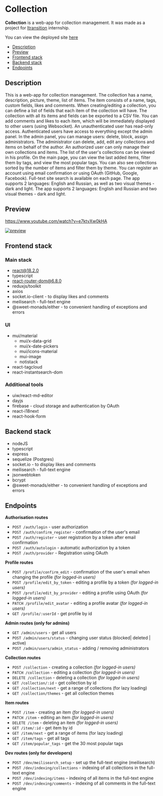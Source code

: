 # Collection
**Collection** is a web-app for collection management. It was made as a project for [Itransition](https://www.itransition.com) internship.

You can view the deployed site [here](https://collections-web.netlify.app)

* [Description](#Description)
* [Preview](#Preview)
* [Frontend stack](#Frontend-stack)
* [Backend stack](#Backend-stack)
* [Endpoints](#Endpoints)


## Description
This is a web-app for collection management.
The collection has a name, description, picture, theme, list of items. The item consists of a name, tags, custom fields, likes and comments.
When creating/editing a collection, you can define a list of fields that each item of the collection will have. The collection with all its items and fields can be exported to a CSV file.
You can add comments and likes to each item, which will be immediately displayed to other users (using Websocket).
An unauthenticated user has read-only access. Authenticated users have access to everything except the admin panel. In the admin panel, you can manage users: delete, block, assign administrators.
The administrator can delete, add, edit any collections and items on behalf of the author.
An authorized user can only manage their own collections and items. The list of the user's collections can be viewed in his profile.
On the main page, you can view the last added items, filter them by tags, and view the most popular tags. You can also see collections sorted by the number of items and filter them by theme.
You can register an account using email confirmation or using OAuth (GitHub, Google, Facebook).
Full-text site search is available on each page.
The app supports 2 languages: English and Russian, as well as two visual themes - dark and light.
The app supports 2 languages: English and Russian and two visual themes - dark and light.
## Preview
https://www.youtube.com/watch?v=e7ktvXw0kHA

[![preview](https://img.youtube.com/vi/e7ktvXw0kHA/0.jpg)](https://www.youtube.com/watch?v=e7ktvXw0kHA)

## Frontend stack
### Main stack
* react@18.2.0
* typescript
* react-router-dom@6.8.0
* reduxjs/toolkit
* axios
* socket.io-client - to display likes and comments
* meilisearch - full-text engine
* @sweet-monads/either - to convenient handling of exceptions and errors

### UI
* mui/material
  * mui/x-data-grid
  * mui/x-date-pickers
  * mui/icons-material
  * mui-image
  * notistack
* react-tagcloud
* react-instantsearch-dom

### Additional tools
* uiw/react-md-editor
* dayjs
* firebase - cloud storage and authentication by OAuth
* react-i18next
* react-hook-form


## Backend stack
* nodeJS
* typescript
* express
* sequelize (Postgres)
* socket.io - to display likes and comments
* meilisearch - full-text engine
* jsonwebtoken
* bcrypt
* @sweet-monads/either - to convenient handling of exceptions and errors

## Endpoints
**Authorisation routes**
* `POST /auth/login` - user authorization
* `POST /auth/confirm_register` - confirmation of the user's email
* `POST /auth/register` - user registration by a token after email confirmation
* `POST /auth/autologin` - automatic authorization by a token
* `POST /auth/provider` - Registration using OAuth

**Profile routes**
* `POST /profile/confirm_edit` - confirmation of the user's email when changing the profile _(for logged-in users)_
* `POST /profile/edit_by_token` - editing a profile by a token _(for logged-in users)_
* `POST /profile/edit_by_provider` - editing a profile using OAuth _(for logged-in users)_
* `PATCH /profile/edit_avatar` - editing a profile avatar _(for logged-in users)_
* `GET /profile/:userId` - get profile by id

**Admin routes (only for admins)**
* `GET /admin/users` - get all users
* `POST /admin/users/status` - changing user status (blocked| deleted | active)
* `POST /admin/users/admin_status` - adding / removing administrators

**Collection routes**
* `POST /collection` - creating a collection _(for logged-in users)_
* `PATCH /collection` - editing a collection _(for logged-in users)_
* `DELETE /collection` - deleting a collection _(for logged-in users)_
* `GET /collection/:id` - get collection by id
* `GET /collection/next` - get a range of collections (for lazy loading)
* `GET /collection/themes` - get all collection themes

**Item routes**
* `POST /item` - creating an item _(for logged-in users)_
* `PATCH /item` - editing an item _(for logged-in users)_
* `DELETE /item` - deleting an item _(for logged-in users)_
* `GET /item/:id` - get item by id
* `GET /item/next` - get a range of items (for lazy loading)
* `GET /item/tags` - get all tags
* `GET /item/popular_tags` - get the 30 most popular tags

**Dev routes (only for developers)**
* `POST /dev/meilisearch_setup` - set up the full-text engine (meilisearch)
* `POST /dev/indexing/collections` - indexing of all collections in the full-text engine
* `POST /dev/indexing/items` - indexing of all items in the full-text engine
* `POST /dev/indexing/comments` - indexing of all comments in the full-text engine

